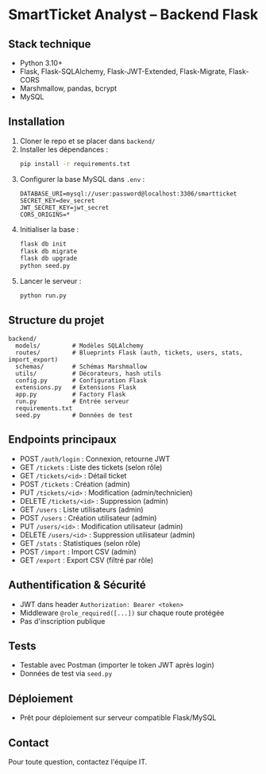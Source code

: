 # SmartTicket Analyst – Backend Flask

## Stack technique
- Python 3.10+
- Flask, Flask-SQLAlchemy, Flask-JWT-Extended, Flask-Migrate, Flask-CORS
- Marshmallow, pandas, bcrypt
- MySQL

## Installation
1. Cloner le repo et se placer dans `backend/`
2. Installer les dépendances :
   ```bash
   pip install -r requirements.txt
   ```
3. Configurer la base MySQL dans `.env` :
   ```env
   DATABASE_URI=mysql://user:password@localhost:3306/smartticket
   SECRET_KEY=dev_secret
   JWT_SECRET_KEY=jwt_secret
   CORS_ORIGINS=*
   ```
4. Initialiser la base :
   ```bash
   flask db init
   flask db migrate
   flask db upgrade
   python seed.py
   ```
5. Lancer le serveur :
   ```bash
   python run.py
   ```

## Structure du projet
```
backend/
  models/         # Modèles SQLAlchemy
  routes/         # Blueprints Flask (auth, tickets, users, stats, import_export)
  schemas/        # Schémas Marshmallow
  utils/          # Décorateurs, hash utils
  config.py       # Configuration Flask
  extensions.py   # Extensions Flask
  app.py          # Factory Flask
  run.py          # Entrée serveur
  requirements.txt
  seed.py         # Données de test
```

## Endpoints principaux
- POST   `/auth/login`         : Connexion, retourne JWT
- GET    `/tickets`            : Liste des tickets (selon rôle)
- GET    `/tickets/<id>`       : Détail ticket
- POST   `/tickets`            : Création (admin)
- PUT    `/tickets/<id>`       : Modification (admin/technicien)
- DELETE `/tickets/<id>`       : Suppression (admin)
- GET    `/users`              : Liste utilisateurs (admin)
- POST   `/users`              : Création utilisateur (admin)
- PUT    `/users/<id>`         : Modification utilisateur (admin)
- DELETE `/users/<id>`         : Suppression utilisateur (admin)
- GET    `/stats`              : Statistiques (selon rôle)
- POST   `/import`             : Import CSV (admin)
- GET    `/export`             : Export CSV (filtré par rôle)

## Authentification & Sécurité
- JWT dans header `Authorization: Bearer <token>`
- Middleware `@role_required([...])` sur chaque route protégée
- Pas d'inscription publique

## Tests
- Testable avec Postman (importer le token JWT après login)
- Données de test via `seed.py`

## Déploiement
- Prêt pour déploiement sur serveur compatible Flask/MySQL

## Contact
Pour toute question, contactez l'équipe IT. 